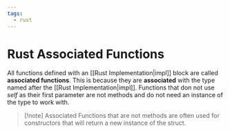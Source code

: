 ```yaml
---
tags:
  - rust
---
```

# Rust Associated Functions
All functions defined with an [[Rust Implementation|impl]] block are called **associated functions**. This is because they are **associated** with the type named after the [[Rust Implementation|impl]]. Functions that don not use *self* as their first parameter are not methods and do not need an instance of the type to work with.

> [!note] Associated Functions that are not methods are often used for constructors that will return a new instance of the struct.




